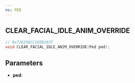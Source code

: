```yaml
---
ns: PED
---
```

## CLEAR_FACIAL_IDLE_ANIM_OVERRIDE

```c
// 0x726256CC1EEB182F
void CLEAR_FACIAL_IDLE_ANIM_OVERRIDE(Ped ped);
```

## Parameters
* **ped**:

